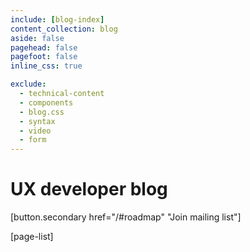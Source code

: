 ```yaml
---
include: [blog-index]
content_collection: blog
aside: false
pagehead: false
pagefoot: false
inline_css: true

exclude:
  - technical-content
  - components
  - blog.css
  - syntax
  - video
  - form
---
```



# UX developer blog

[button.secondary href="/#roadmap" "Join mailing list"]

[page-list]
